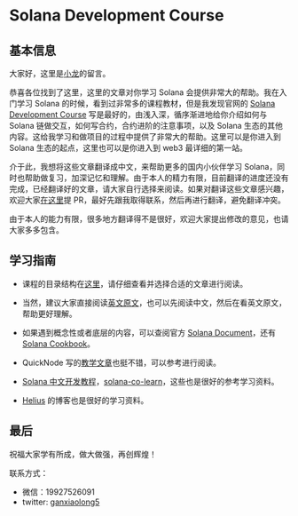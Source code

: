 # Solana Development Course

## 基本信息

大家好，这里是[小龙](https://github.com/longxiaoLX)的留言。

恭喜各位找到了这里，这里的文章对你学习 Solana 会提供非常大的帮助。我在入门学习 Solana 的时候，看到过非常多的课程教材，但是我发现官网的 [Solana Development Course](https://www.soldev.app/course) 写是最好的，由浅入深，循序渐进地给你介绍如何与 Solana 链做交互，如何写合约，合约进阶的注意事项，以及 Solana 生态的其他内容。这给我学习和做项目的过程中提供了非常大的帮助。这里可以是你进入到 Solana 生态的起点，这里也可以是你进入到 web3 最详细的第一站。

介于此，我想将这些文章翻译成中文，来帮助更多的国内小伙伴学习 Solana，同时也帮助做复习，加深记忆和理解。由于本人的精力有限，目前翻译的进度还没有完成，已经翻译好的文章，请大家自行选择来阅读。如果对翻译这些文章感兴趣，欢迎大家[在这里](https://github.com/longxiaoLX/solana-course/tree/main/content/zh-chs)提 PR，最好先跟我取得联系，然后再进行翻译，避免翻译冲突。

由于本人的能力有限，很多地方翻译得不是很好，欢迎大家提出修改的意见，也请大家多多包含。

## 学习指南

- 课程的目录结构在[这里](./course-structure.md)，请仔细查看并选择合适的文章进行阅读。

- 当然，建议大家直接阅读[英文原文](https://www.soldev.app/course)，也可以先阅读中文，然后在看英文原文，帮助更好理解。

- 如果遇到概念性或者底层的内容，可以查阅官方 [Solana Document](https://solana.com/docs)，还有 [Solana Cookbook](https://solanacookbook.com/)。

- QuickNode 写的[教学文章](https://www.quicknode.com/guides/welcome)也挺不错，可以参考进行阅读。

- [Solana 中文开发教程](https://www.solanazh.com/)，[solana-co-learn](https://creatorsdao.github.io/solana-co-learn/)，这些也是很好的参考学习资料。

- [Helius](https://www.helius.dev/blog) 的博客也是很好的学习资料。

## 最后

祝福大家学有所成，做大做强，再创辉煌！

联系方式：

- 微信：19927526091
- twitter: [ganxiaolong5](https://twitter.com/ganxiaolong5)